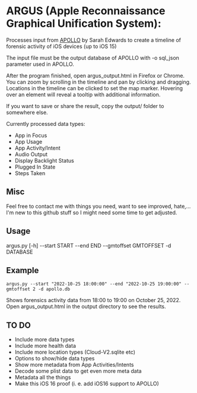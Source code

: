 # ARGUS (Apple Reconnaissance Graphical Unification System):

Processes input from [APOLLO](https://github.com/mac4n6/APOLLO) by Sarah Edwards to create a timeline of forensic activity of iOS devices (up to iOS 15)

The input file must be the output database of APOLLO with -o sql_json parameter used in APOLLO.

After the program finished, open argus_output.html in Firefox or Chrome. You can zoom by scrolling in the timeline and pan by clicking and dragging. Locations in the timeline can be clicked to set the map marker. Hovering over an element will reveal a tooltip with additional information.

If you want to save or share the result, copy the output/ folder to somewhere else.

Currently processed data types: 
- App in Focus
- App Usage
- App Activity/Intent
- Audio Output
- Display Backlight Status
- Plugged In State
- Steps Taken

## Misc
Feel free to contact me with things you need, want to see improved, hate,... I'm new to this github stuff so I might need some time to get adjusted. 

## Usage

argus.py [-h] --start START --end END --gmtoffset GMTOFFSET -d DATABASE

## Example

`argus.py --start "2022-10-25 18:00:00" --end "2022-10-25 19:00:00" --gmtoffset 2 -d apollo.db`

Shows forensics activity data from 18:00 to 19:00 on October 25, 2022. Open argus_output.html in the output directory to see the results. 


## TO DO
- Include more data types 
- Include more health data
- Include more location types (Cloud-V2.sqlite etc)
- Options to show/hide data types
- Show more metadata from App Activities/Intents
- Decode some plist data to get even more meta data
- Metadata all the things
- Make this iOS 16 proof (i. e. add iOS16 support to APOLLO)


